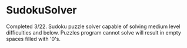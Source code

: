 # SudokuSolver

Completed 3/22.
Sudoku puzzle solver capable of solving medium level difficulties and below. Puzzles program cannot solve will result in empty spaces filled with '0's.
